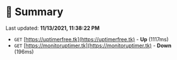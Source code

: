 # 📖 Summary
Last updated: **11/13/2021, 11:38:22 PM**

- `GET` [https://uptimerfree.tk](https://uptimerfree.tk) - **Up** (1117ms)
- `GET` [https://monitoruptimer.tk](https://monitoruptimer.tk) - **Down** (196ms)
